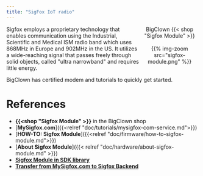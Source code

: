```yaml
---
title: "SigFox IoT radio"
---
```


<div style="float:right;width:30%;text-align:center;">
BigClown {{< shop "Sigfox Module" >}}
<br /><br />
{{% img-zoom src="sigfox-module.png" %}}
</div>

Sigfox employs a proprietary technology that enables communication using the Industrial, Scientific and Medical ISM radio band which uses 868MHz in Europe and 902MHz in the US. It utilizes a wide-reaching signal that passes freely through solid objects, called "ultra narrowband" and requires little energy.

BigClown has certified modem and tutorials to quickly get started.

# References

* **{{<shop "Sigfox Module" >}}** in the BigClown shop
* [**MySigfox.com**]({{<relref "doc/tutorials/mysigfox-com-service.md">}})
* [**HOW-TO: Sigfox Module**]({{<relref "doc/firmware/how-to-sigfox-module.md">}})
* [**About Sigfox Module**]({{< relref "doc/hardware/about-sigfox-module.md" >}})
* [**Sigfox Module in SDK library**](https://sdk.bigclown.com/group__bc__module__sigfox.html)
* [**Transfer from MySigfox.com to Sigfox Backend**](https://bc-mysigfox.herokuapp.com/)
